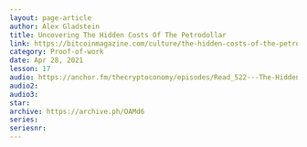 ```yaml
---
layout: page-article
author: Alex Gladstein
title: Uncovering The Hidden Costs Of The Petrodollar
link: https://bitcoinmagazine.com/culture/the-hidden-costs-of-the-petrodollar
category: Proof-of-work
date: Apr 28, 2021
lesson: 17
audio: https://anchor.fm/thecryptoconomy/episodes/Read_522---The-Hidden-Costs-of-the-Petrodollar-System-Alex-Gladstein-e1013a2
audio2: 
audio3: 
star: 
archive: https://archive.ph/OAMd6
series: 
seriesnr: 
---
```

